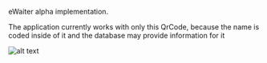 eWaiter alpha implementation.

The application currently works with only this QrCode, because the name is coded inside of it and the database may provide information for it

![alt text](https://s17.postimg.cc/bumomzgbj/2018-04-16_14.00.18.jpg)
